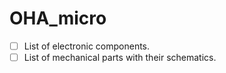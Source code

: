 # OHA_micro

- [ ] List of electronic components.
- [ ] List of mechanical parts with their schematics.
